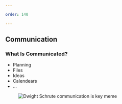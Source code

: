 ```yaml
---

order: 140

---
```


<h2>Communication</h2>

<div>
  
  <div class="two-col left">
    <h3>What Is Communicated?</h3>
    <ul>
      <li>Planning</li>
      <li>Files</li>
      <li>Ideas</li>
      <li>Calendears</li>
      <li>&hellip;</li>
    </ul>
  </div>
  <div class="two-col right">    
    <figure>
      <img src="{{ site.baseurl }}/assets/img/slides/communication_is_key.jpg" 
           alt="Dwight Schrute communication is key meme"/>
    </figure>
  </div>
</div>








